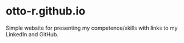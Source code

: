 # otto-r.github.io

Simple website for presenting my competence/skills with links to my LinkedIn and GitHub.
